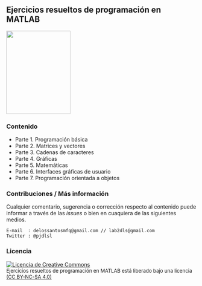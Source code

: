 ## Ejercicios resueltos de programación en MATLAB

<a href="https://leanpub.com/erpm/">
	<img src="https://s3.amazonaws.com/titlepages.leanpub.com/erpm/hero?1458941044" width="170px" height="220px">
</a>

### Contenido

* Parte 1. Programación básica
* Parte 2. Matrices y vectores
* Parte 3. Cadenas de caracteres
* Parte 4. Gráficas
* Parte 5. Matemáticas
* Parte 6. Interfaces gráficas de usuario
* Parte 7. Programación orientada a objetos

### Contribuciones / Más información

Cualquier comentario, sugerencia o corrección respecto al contenido puede informar a través de las *issues* 
o bien en cuaquiera de las siguientes medios.

```
E-mail  : delossantosmfq@gmail.com // lab2dls@gmail.com
Twitter : @pjdlsl
```


### Licencia

<a href="http://creativecommons.org/licenses/by-nc-sa/4.0/">
<img alt="Licencia de Creative Commons" style="border-width:0" src="https://i.creativecommons.org/l/by-nc-sa/4.0/88x31.png" /></a>
<br /><font size="2"> Ejercicios resueltos de programación en MATLAB está liberado bajo una licencia <a rel="license" href="http://creativecommons.org/licenses/by-nc-sa/4.0/"> (CC BY-NC-SA 4.0)</a></font>

